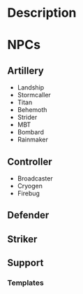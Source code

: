 # Description

# NPCs
## Artillery
- Landship
- Stormcaller
- Titan
- Behemoth
- Strider
- MBT
- Bombard
- Rainmaker
## Controller
- Broadcaster
- Cryogen
- Firebug
## Defender

## Striker

## Support

### Templates